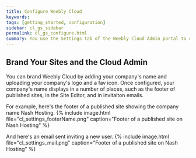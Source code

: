 ```yaml
---
title: Configure Weebly Cloud
keywords:
tags: [getting_started, configuration]
sidebar: cl_gs_sidebar
permalink: cl_gs_configure.html
summary: You use the Settings tab of the Weebly Cloud Admin portal to configure your cloud account. You can add your logo and other company links and contact info, configure locale settings like time and date, set up messages for our support team, set up your domain and URLs, contacts, and access your API keys.
---
```

## Brand Your Sites and the Cloud Admin
You can brand Weebly Cloud by adding your company's name and uploading your company's logo and a fav icon. Once configured, your company's name displays in a number of places, such as the footer of published sites, in the Site Editor, and in invitaiton emails.

For example, here's the footer of a published site showing the company name Nash Hosting.
{% include image.html file="cl_settings_footerName.png" caption="Footer of a published site on Nash Hosting" %}

And here's an email sent inviting a new user.
{% include image.html file="cl_settings_mail.png" caption="Footer of a published site on Nash Hosting" %}
